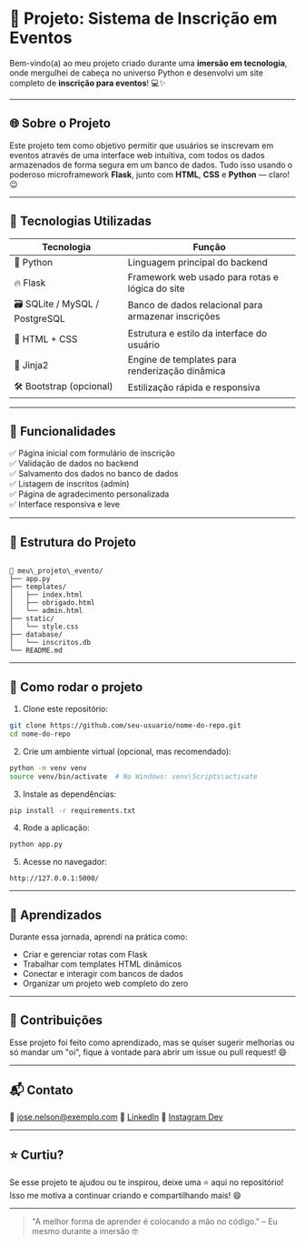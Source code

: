 # 🚀 Projeto: Sistema de Inscrição em Eventos

Bem-vindo(a) ao meu projeto criado durante uma **imersão em tecnologia**, onde mergulhei de cabeça no universo Python e desenvolvi um site completo de **inscrição para eventos**! 💻✨

---

## 🌐 Sobre o Projeto

Este projeto tem como objetivo permitir que usuários se inscrevam em eventos através de uma interface web intuitiva, com todos os dados armazenados de forma segura em um banco de dados. Tudo isso usando o poderoso microframework **Flask**, junto com **HTML**, **CSS** e **Python** — claro! 😉

---

## 🔧 Tecnologias Utilizadas

| Tecnologia | Função |
|------------|--------|
| 🐍 Python | Linguagem principal do backend |
| 🔥 Flask | Framework web usado para rotas e lógica do site |
| 🗃️ SQLite / MySQL / PostgreSQL | Banco de dados relacional para armazenar inscrições |
| 🎨 HTML + CSS | Estrutura e estilo da interface do usuário |
| 🧠 Jinja2 | Engine de templates para renderização dinâmica |
| 🛠️ Bootstrap (opcional) | Estilização rápida e responsiva |

---

## 📸 Funcionalidades

✅ Página inicial com formulário de inscrição  
✅ Validação de dados no backend  
✅ Salvamento dos dados no banco de dados  
✅ Listagem de inscritos (admin)  
✅ Página de agradecimento personalizada  
✅ Interface responsiva e leve

---

## 📂 Estrutura do Projeto

```

📁 meu\_projeto\_evento/
├── app.py
├── templates/
│   ├── index.html
│   ├── obrigado.html
│   └── admin.html
├── static/
│   └── style.css
├── database/
│   └── inscritos.db
└── README.md

````

---

## 🚀 Como rodar o projeto

1. Clone este repositório:

```bash
git clone https://github.com/seu-usuario/nome-do-repo.git
cd nome-do-repo
````

2. Crie um ambiente virtual (opcional, mas recomendado):

```bash
python -m venv venv
source venv/bin/activate  # No Windows: venv\Scripts\activate
```

3. Instale as dependências:

```bash
pip install -r requirements.txt
```

4. Rode a aplicação:

```bash
python app.py
```

5. Acesse no navegador:

```
http://127.0.0.1:5000/
```

---

## 🌟 Aprendizados

Durante essa jornada, aprendi na prática como:

* Criar e gerenciar rotas com Flask
* Trabalhar com templates HTML dinâmicos
* Conectar e interagir com bancos de dados
* Organizar um projeto web completo do zero

---

## 🤝 Contribuições

Esse projeto foi feito como aprendizado, mas se quiser sugerir melhorias ou só mandar um "oi", fique à vontade para abrir um issue ou pull request! 😄

---

## 📬 Contato

📧 [jose.nelson@exemplo.com](mailto:jose.nelson@exemplo.com)
💼 [LinkedIn](https://linkedin.com/in/seu-perfil)
📸 [Instagram Dev](https://instagram.com/seuinsta)

---

## ⭐ Curtiu?

Se esse projeto te ajudou ou te inspirou, deixe uma ⭐ aqui no repositório! Isso me motiva a continuar criando e compartilhando mais! 😄

---

> "A melhor forma de aprender é colocando a mão no código." – Eu mesmo durante a imersão 🤓
